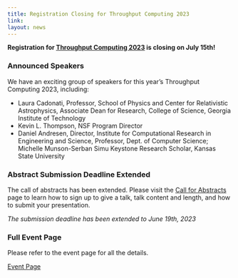 ```yaml
---
title: Registration Closing for Throughput Computing 2023
link:
layout: news
---
```


**Registration for [Throughput Computing 2023](https://agenda.hep.wisc.edu/event/2014/) is closing on July 15th!**

### Announced Speakers

We have an exciting group of speakers for this year’s Throughput Computing 2023, including:


- Laura Cadonati, Professor, School of Physics and Center for Relativistic Astrophysics, Associate Dean for Research, College of Science, Georgia Institute of Technology
- Kevin L. Thompson, NSF Program Director
- Daniel Andresen, Director, Institute for Computational Research in Engineering and Science, Professor, Dept. of Computer Science; Michelle Munson-Serban Simu Keystone Research Scholar, Kansas State University

### Abstract Submission Deadline Extended

The call of abstracts has been extended. Please visit the [Call for Abstracts](https://agenda.hep.wisc.edu/event/2014/abstracts/) page to learn how to sign up to give a talk, talk content and length, and how to submit your presentation.

*The submission deadline has been extended to June 19th, 2023*

### Full Event Page

Please refer to the event page for all the details. 

[Event Page](https://path-cc.io/events/throughput-computing-2023/)
